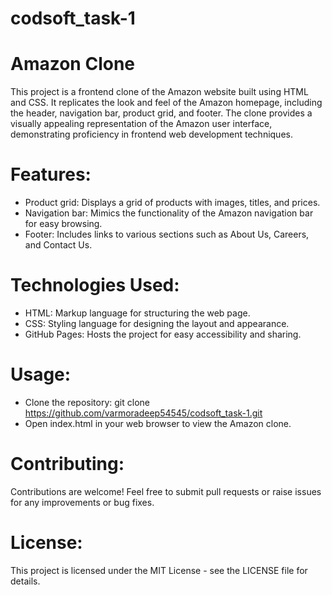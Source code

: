 # codsoft_task-1 

# Amazon Clone

This project is a frontend clone of the Amazon website built using HTML and CSS. It replicates the look and feel of the Amazon homepage, including the header, navigation bar, product grid, and footer. The clone provides a visually appealing representation of the Amazon user interface, demonstrating proficiency in frontend web development techniques.

# Features:

- Product grid: Displays a grid of products with images, titles, and prices.
- Navigation bar: Mimics the functionality of the Amazon navigation bar for easy browsing.
- Footer: Includes links to various sections such as About Us, Careers, and Contact Us.

# Technologies Used:

- HTML: Markup language for structuring the web page.
- CSS: Styling language for designing the layout and appearance.
- GitHub Pages: Hosts the project for easy accessibility and sharing.

# Usage:

- Clone the repository: git clone https://github.com/varmoradeep54545/codsoft_task-1.git
- Open index.html in your web browser to view the Amazon clone.

# Contributing:
Contributions are welcome! Feel free to submit pull requests or raise issues for any improvements or bug fixes.

# License:
This project is licensed under the MIT License - see the LICENSE file for details.
